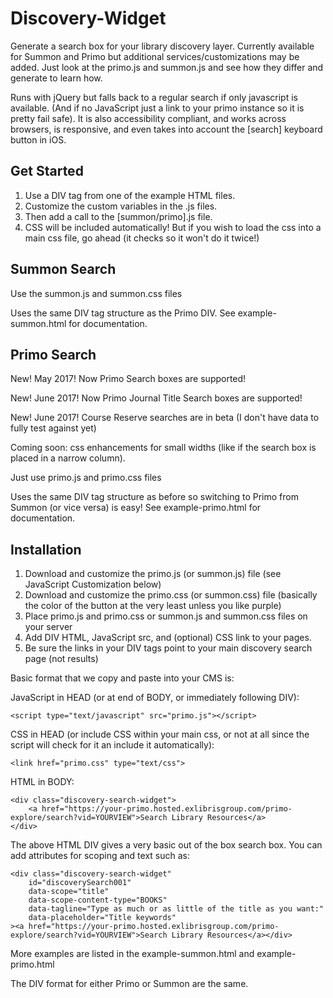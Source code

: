 # Discovery-Widget
Generate a search box for your library discovery layer. Currently available for Summon and Primo but additional services/customizations may be added. Just look at the primo.js and summon.js and see how they differ and generate to learn how.

Runs with jQuery but falls back to a regular search if only javascript is available. (And if no JavaScript just a link to your primo instance so it is pretty fail safe). It is also accessibility compliant, and works across browsers, is responsive, and even takes into account the [search] keyboard button in iOS.

## Get Started

1. Use a DIV tag from one of the example HTML files.
2. Customize the custom variables in the .js files.
3. Then add a call to the [summon/primo].js file.
4. CSS will be included automatically! But if you wish to load the css into a main css file, go ahead (it checks so it won't do it twice!)

## Summon Search

Use the summon.js and summon.css files

Uses the same DIV tag structure as the Primo DIV. See example-summon.html for documentation.

## Primo Search

New! May 2017! Now Primo Search boxes are supported!

New! June 2017! Now Primo Journal Title Search boxes are supported!

New! June 2017! Course Reserve searches are in beta (I don't have data to fully test against yet)

Coming soon: css enhancements for small widths (like if the search box is placed in a narrow column).

Just use primo.js and primo.css files

Uses the same DIV tag structure as before so switching to Primo from Summon (or vice versa) is easy! See example-primo.html for documentation.

## Installation

1. Download and customize the primo.js (or summon.js) file (see JavaScript Customization below)
2. Download and customize the primo.css (or summon.css) file (basically the color of the button at the very least unless you like purple)
3. Place primo.js and primo.css or summon.js and summon.css files on your server
4. Add DIV HTML, JavaScript src, and (optional) CSS link to your pages.
5. Be sure the links in your DIV tags point to your main discovery search page (not results)

Basic format that we copy and paste into your CMS is:

JavaScript in HEAD (or at end of BODY, or immediately following DIV):

    <script type="text/javascript" src="primo.js"></script>

CSS in HEAD (or include CSS within your main css, or not at all since the script will check for it an include it automatically):

    <link href="primo.css" type="text/css">

HTML in BODY:

    <div class="discovery-search-widget">
        <a href="https://your-primo.hosted.exlibrisgroup.com/primo-explore/search?vid=YOURVIEW">Search Library Resources</a>
    </div>

The above HTML DIV gives a very basic out of the box search box. You can add attributes for scoping and text such as:

    <div class="discovery-search-widget"
        id="discoverySearch001"
        data-scope="title"
        data-scope-content-type="BOOKS"
        data-tagline="Type as much or as little of the title as you want:"
        data-placeholder="Title keywords"
    ><a href="https://your-primo.hosted.exlibrisgroup.com/primo-explore/search?vid=YOURVIEW">Search Library Resources</a></div>

More examples are listed in the example-summon.html and example-primo.html

The DIV format for either Primo or Summon are the same.
